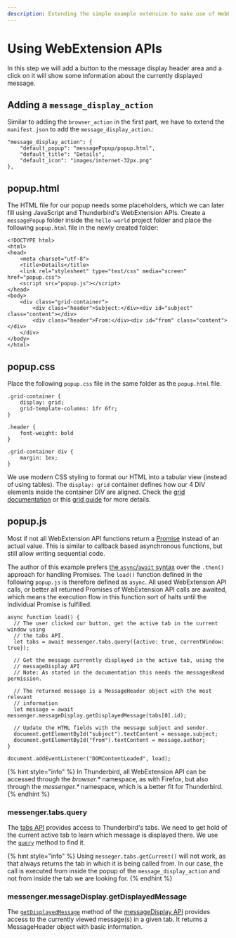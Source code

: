 ```yaml
---
description: Extending the simple example extension to make use of WebExtension APIs.
---
```


# Using WebExtension APIs

In this step we will add a button to the message display header area and a click on it will show some information about the currently displayed message.

## Adding a `message_display_action`

Similar to adding the `browser_action` in the first part, we have to extend the `manifest.json` to add the `message_display_action`.:

```
"message_display_action": {
    "default_popup": "messagePopup/popup.html",
    "default_title": "Details",
    "default_icon": "images/internet-32px.png"
},
```

## popup.html

The HTML file for our popup needs some placeholders, which we can later fill using JavaScript and Thunderbird's WebExtension APIs. Create a `messagePopup` folder inside the `hello-world` project folder and place the following `popup.html` file in the newly created folder:

```
<!DOCTYPE html>
<html>
<head>
    <meta charset="utf-8">
    <title>Details</title>
    <link rel="stylesheet" type="text/css" media="screen" href="popup.css">
    <script src="popup.js"></script>
</head>
<body>
    <div class="grid-container">
        <div class="header">Subject:</div><div id="subject" class="content"></div>
        <div class="header">From:</div><div id="from" class="content"></div>
    </div>
</body>
</html>
```

## popup.css

Place the following `popup.css` file in the same folder as the `popup.html` file.

```
.grid-container {
    display: grid;
    grid-template-columns: 1fr 6fr;
}

.header {
    font-weight: bold
}

.grid-container div {
    margin: 1ex;
}
```

We use modern CSS styling to format our HTML into a tabular view (instead of using tables). The `display: grid` container defines how our 4 DIV elements inside the container DIV are aligned. Check the [grid documentation](https://developer.mozilla.org/de/docs/Web/CSS/CSS_Grid_Layout) or this [grid guide](https://css-tricks.com/snippets/css/complete-guide-grid/) for more details.

## popup.js

Most if not all WebExtension API functions return a [Promise](https://developer.mozilla.org/en-US/docs/Web/JavaScript/Guide/Using_promises) instead of an actual value. This is similar to callback based asynchronous functions, but still allow writing sequential code.

The author of this example prefers [the `async`/`await` syntax](https://developer.mozilla.org/en-US/docs/Learn/JavaScript/Asynchronous/Async_await) over the `.then()` approach for handling Promises. The `load()` function defined in the following `popup.js` is therefore defined as `async`. All used WebExtension API calls, or better all returned Promises of WebExtension API calls are awaited, which means the execution flow in this function sort of halts until the individual Promise is fulfilled. 

```
async function load() {
  // The user clicked our button, get the active tab in the current window using
  // the tabs API.
  let tabs = await messenger.tabs.query({active: true, currentWindow: true});

  // Get the message currently displayed in the active tab, using the
  // messageDisplay API
  // Note: As stated in the documentation this needs the messagesRead permission.

  // The returned message is a MessageHeader object with the most relevant
  // information
  let message = await messenger.messageDisplay.getDisplayedMessage(tabs[0].id);

  // Update the HTML fields with the message subject and sender.
  document.getElementById("subject").textContent = message.subject;
  document.getElementById("from").textContent = message.author;
}

document.addEventListener("DOMContentLoaded", load);
```

{% hint style="info" %}
In Thunderbird, all WebExtension API can be accessed through the _browser.\*_ namespace, as with Firefox, but also through the _messenger.\*_ namespace, which is a better fit for Thunderbird.
{% endhint %}

### messenger.tabs.query

The [tabs API](https://webextension-api.thunderbird.net/en/91/tabs.html) provides access to Thunderbird's tabs. We need to get hold of the current active tab to learn which message is displayed there. We use the [`query`](using-webextension-apis.md#adding-a-message_display_action) method to find it.

{% hint style="info" %}
Using `messeger.tabs.getCurrent()` will not work, as that always returns the tab in which it is being called from. In our case, the call is executed from inside the popup of the `message_display_action` and not from inside the tab we are looking for.
{% endhint %}

### messenger.messageDisplay.getDisplayedMessage

The [`getDisplayedMessage`](https://webextension-api.thunderbird.net/en/91/messageDisplay.html#getdisplayedmessage-tabid) method of the [messageDisplay API](https://webextension-api.thunderbird.net/en/91/messageDisplay.html) provides access to the currently viewed message(s) in a given tab. It returns a MessageHeader object with basic information.

